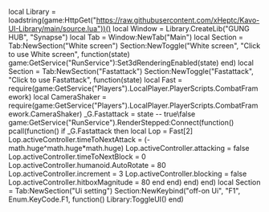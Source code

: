 local Library = loadstring(game:HttpGet("https://raw.githubusercontent.com/xHeptc/Kavo-UI-Library/main/source.lua"))()
local Window = Library.CreateLib("GUNG HUB", "Synapse")
local Tab = Window:NewTab("Main")
local Section = Tab:NewSection("White screen")
Section:NewToggle("White screen", "Click to use White screen", function(state)
game:GetService("RunService"):Set3dRenderingEnabled(state)
end)
local Section = Tab:NewSection("Fastattack")
Section:NewToggle("Fastattack", "Click to use Fastattack", function(state)
local Fast = require(game:GetService("Players").LocalPlayer.PlayerScripts.CombatFramework)
local CameraShaker = require(game:GetService("Players").LocalPlayer.PlayerScripts.CombatFramework.CameraShaker)
_G.Fastattack = state -- true\false
game:GetService("RunService").RenderStepped:Connect(function()
    pcall(function()
        if _G.Fastattack then
        local Lop = Fast[2]
            Lop.activeController.timeToNextAttack = (-math.huge^math.huge*math.huge)
            Lop.activeController.attacking = false
            Lop.activeController.timeToNextBlock = 0
            Lop.activeController.humanoid.AutoRotate = 80
            Lop.activeController.increment = 3
            Lop.activeController.blocking = false
            Lop.activeController.hitboxMagnitude = 80
end
end)
end)
end)
local Section = Tab:NewSection("Ui setting")
Section:NewKeybind("off-on Ui", "F1", Enum.KeyCode.F1, function()
	Library:ToggleUI()
end)
